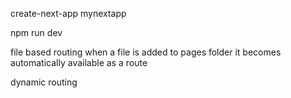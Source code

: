 create-next-app mynextapp

npm run dev

file based routing
when a file is added to pages folder it becomes automatically available as a route


dynamic routing
